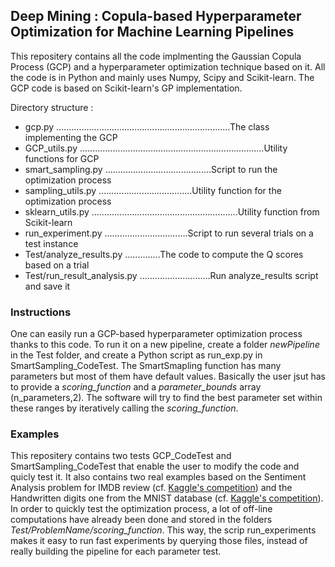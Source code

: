 ## Deep Mining : Copula-based Hyperparameter Optimization for Machine Learning Pipelines ##

This repositery contains all the code implmenting the Gaussian Copula Process (GCP) and a hyperparameter optimization technique based on it.
All the code is in Python and mainly uses Numpy, Scipy and Scikit-learn.
The GCP code is based on Scikit-learn's GP implementation.

Directory structure :
- gcp.py .....................................................................The class implementing the GCP
- GCP_utils.py .........................................................................Utility functions for GCP
- smart_sampling.py ..........................................Script to run the optimization process
- sampling_utils.py .....................................Utility function for the optimization process
- sklearn_utils.py ..........................................................Utility function from Scikit-learn
- run_experiment.py .................................Script to run several trials on a test instance
- Test/analyze_results.py ..............The code to compute the Q scores based on a trial
- Test/run_result_analysis.py ............................Run analyze_results script and save it

### Instructions ###
One can easily run a GCP-based hyperparameter optimization process thanks to this code.
To run it on a new pipeline, create a folder *newPipeline* in the Test folder, and create a Python script as run_exp.py in SmartSampling_CodeTest.
The SmartSmapling function has many parameters but most of them have default values.
Basically the user jsut has to provide a *scoring_function* and a *parameter_bounds* array (n_parameters,2). The software will try to find the best parameter set within these ranges by iteratively calling the *scoring_function*.

### Examples ###
This repositery contains two tests GCP_CodeTest and SmartSampling_CodeTest that enable the user to modify the code and quicly test it.
It also contains two real examples based on the Sentiment Analysis problem for IMDB review (cf. [Kaggle's competition](https://www.kaggle.com/c/word2vec-nlp-tutorial)) and the Handwritten digits one from the MNIST database (cf. [Kaggle's competition](https://www.kaggle.com/c/digit-recognizer)).
In order to quickly test the optimization process, a lot of off-line computations have already been done and stored in the folders *Test/ProblemName/scoring_function*. This way, the scrip run_experiments makes it easy to run fast experiments by querying those files, instead of really building the pipeline for each parameter test.
